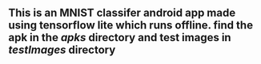 ## This is an MNIST classifer android app made using tensorflow lite which runs offline. find the apk in the _apks_ directory and test images in _testImages_ directory
